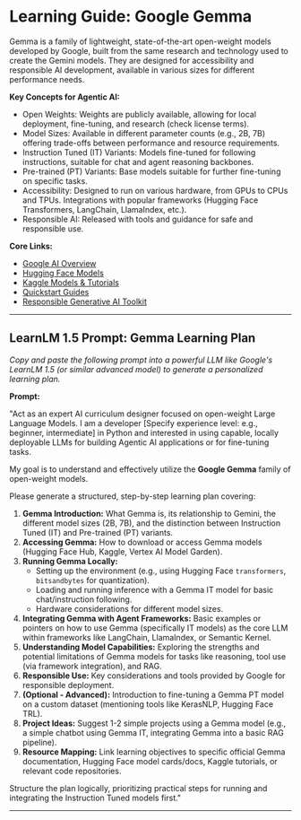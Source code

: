 # Learning Guide: Google Gemma

Gemma is a family of lightweight, state-of-the-art open-weight models developed by Google, built from the same research and technology used to create the Gemini models. They are designed for accessibility and responsible AI development, available in various sizes for different performance needs.

**Key Concepts for Agentic AI:**
*   Open Weights: Weights are publicly available, allowing for local deployment, fine-tuning, and research (check license terms).
*   Model Sizes: Available in different parameter counts (e.g., 2B, 7B) offering trade-offs between performance and resource requirements.
*   Instruction Tuned (IT) Variants: Models fine-tuned for following instructions, suitable for chat and agent reasoning backbones.
*   Pre-trained (PT) Variants: Base models suitable for further fine-tuning on specific tasks.
*   Accessibility: Designed to run on various hardware, from GPUs to CPUs and TPUs. Integrations with popular frameworks (Hugging Face Transformers, LangChain, LlamaIndex, etc.).
*   Responsible AI: Released with tools and guidance for safe and responsible use.

**Core Links:**
*   [Google AI Overview](https://ai.google.dev/gemma)
*   [Hugging Face Models](https://huggingface.co/models?search=google/gemma)
*   [Kaggle Models & Tutorials](https://www.kaggle.com/models/google/gemma)
*   [Quickstart Guides](https://ai.google.dev/gemma/docs/get_started)
*   [Responsible Generative AI Toolkit](https://ai.google.dev/gemma/docs/responsible_ai)

---

## LearnLM 1.5 Prompt: Gemma Learning Plan

*Copy and paste the following prompt into a powerful LLM like Google's LearnLM 1.5 (or similar advanced model) to generate a personalized learning plan.*

**Prompt:**

"Act as an expert AI curriculum designer focused on open-weight Large Language Models. I am a developer [Specify experience level: e.g., beginner, intermediate] in Python and interested in using capable, locally deployable LLMs for building Agentic AI applications or for fine-tuning tasks.

My goal is to understand and effectively utilize the **Google Gemma** family of open-weight models.

Please generate a structured, step-by-step learning plan covering:

1.  **Gemma Introduction:** What Gemma is, its relationship to Gemini, the different model sizes (2B, 7B), and the distinction between Instruction Tuned (IT) and Pre-trained (PT) variants.
2.  **Accessing Gemma:** How to download or access Gemma models (Hugging Face Hub, Kaggle, Vertex AI Model Garden).
3.  **Running Gemma Locally:**
    *   Setting up the environment (e.g., using Hugging Face `transformers`, `bitsandbytes` for quantization).
    *   Loading and running inference with a Gemma IT model for basic chat/instruction following.
    *   Hardware considerations for different model sizes.
4.  **Integrating Gemma with Agent Frameworks:** Basic examples or pointers on how to use Gemma (specifically IT models) as the core LLM within frameworks like LangChain, LlamaIndex, or Semantic Kernel.
5.  **Understanding Model Capabilities:** Exploring the strengths and potential limitations of Gemma models for tasks like reasoning, tool use (via framework integration), and RAG.
6.  **Responsible Use:** Key considerations and tools provided by Google for responsible deployment.
7.  **(Optional - Advanced):** Introduction to fine-tuning a Gemma PT model on a custom dataset (mentioning tools like KerasNLP, Hugging Face TRL).
8.  **Project Ideas:** Suggest 1-2 simple projects using a Gemma model (e.g., a simple chatbot using Gemma IT, integrating Gemma into a basic RAG pipeline).
9.  **Resource Mapping:** Link learning objectives to specific official Gemma documentation, Hugging Face model cards/docs, Kaggle tutorials, or relevant code repositories.

Structure the plan logically, prioritizing practical steps for running and integrating the Instruction Tuned models first."

---
